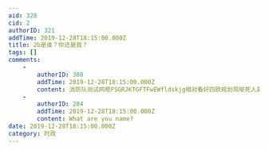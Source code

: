 ```yaml
---
aid: 328
cid: 2
authorID: 321
addTime: 2019-12-28T18:15:00.000Z
title: 2b是谁？你还是我？
tags: []
comments:
    -
        authorID: 308
        addTime: 2019-12-28T18:15:00.000Z
        content: 消防队测试网嗯FSGRJKTGFTFwEWfldskjg相对看好四欧规划局呕死人就开始乐康膏集合了开一键恢复无二佛苦涩叫人家看
    -
        authorID: 284
        addTime: 2019-12-28T18:15:00.000Z
        content: What are you name?
date: 2019-12-28T18:15:00.000Z
category: 时政
---
```




